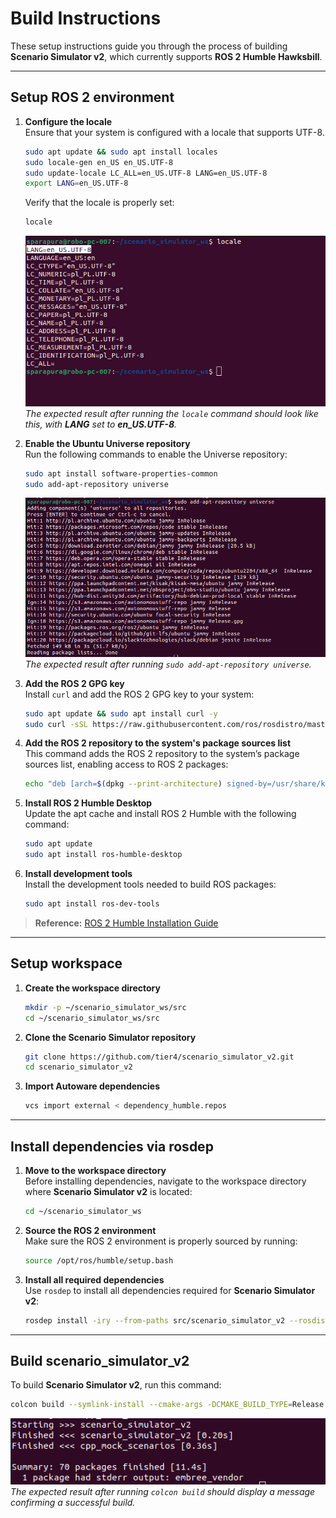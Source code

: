 # Build Instructions

These setup instructions guide you through the process of building **Scenario Simulator v2**, which currently supports **ROS 2 Humble Hawksbill**.

---

## Setup ROS 2 environment

1. **Configure the locale**  
   Ensure that your system is configured with a locale that supports UTF-8.

   ```bash
   sudo apt update && sudo apt install locales
   sudo locale-gen en_US en_US.UTF-8
   sudo update-locale LC_ALL=en_US.UTF-8 LANG=en_US.UTF-8
   export LANG=en_US.UTF-8
   ```

   Verify that the locale is properly set:
   ```bash
   locale
   ```
   ![Verifying Locale](../image/locale_verification.png)  
   *The expected result after running the `locale` command should look like this, with **LANG** set to **en_US.UTF-8**.*

2. **Enable the Ubuntu Universe repository**  
   Run the following commands to enable the Universe repository:

   ```bash
   sudo apt install software-properties-common
   sudo add-apt-repository universe
   ```

   ![Adding Universe Repository](../image/universe_repository_result.png)  
   *The expected result after running `sudo add-apt-repository universe`.*

3. **Add the ROS 2 GPG key**  
   Install `curl` and add the ROS 2 GPG key to your system:

   ```bash
   sudo apt update && sudo apt install curl -y
   sudo curl -sSL https://raw.githubusercontent.com/ros/rosdistro/master/ros.key -o /usr/share/keyrings/ros-archive-keyring.gpg
   ```

4. **Add the ROS 2 repository to the system's package sources list**  
   This command adds the ROS 2 repository to the system’s package sources list, enabling access to ROS 2 packages:

   ```bash
   echo "deb [arch=$(dpkg --print-architecture) signed-by=/usr/share/keyrings/ros-archive-keyring.gpg] http://packages.ros.org/ros2/ubuntu $(. /etc/os-release && echo $UBUNTU_CODENAME) main" | sudo tee /etc/apt/sources.list.d/ros2.list > /dev/null
   ```

5. **Install ROS 2 Humble Desktop**  
   Update the apt cache and install ROS 2 Humble with the following command:

   ```bash
   sudo apt update
   sudo apt install ros-humble-desktop
   ```

6. **Install development tools**  
   Install the development tools needed to build ROS packages:

   ```bash
   sudo apt install ros-dev-tools
   ```
> **Reference:** [ROS 2 Humble Installation Guide](https://docs.ros.org/en/humble/Installation.html)
---

## Setup workspace

1. **Create the workspace directory**

   ```bash
   mkdir -p ~/scenario_simulator_ws/src
   cd ~/scenario_simulator_ws/src
   ```

2. **Clone the Scenario Simulator repository**

   ```bash
   git clone https://github.com/tier4/scenario_simulator_v2.git
   cd scenario_simulator_v2
   ```

3. **Import Autoware dependencies**

   ```bash
   vcs import external < dependency_humble.repos
   ```
---

## Install dependencies via rosdep

1. **Move to the workspace directory**  
   Before installing dependencies, navigate to the workspace directory where **Scenario Simulator v2** is located:

   ```bash
   cd ~/scenario_simulator_ws
   ```

2. **Source the ROS 2 environment**  
   Make sure the ROS 2 environment is properly sourced by running:

   ```bash
   source /opt/ros/humble/setup.bash
   ```

3. **Install all required dependencies**  
   Use `rosdep` to install all dependencies required for **Scenario Simulator v2**:

   ```bash
   rosdep install -iry --from-paths src/scenario_simulator_v2 --rosdistro humble
   ```
---

## Build scenario_simulator_v2
To build **Scenario Simulator v2**, run this command:
```bash
colcon build --symlink-install --cmake-args -DCMAKE_BUILD_TYPE=Release
```
![Build Success](../image/build_success2.png)  
*The expected result after running `colcon build` should display a message confirming a successful build.*